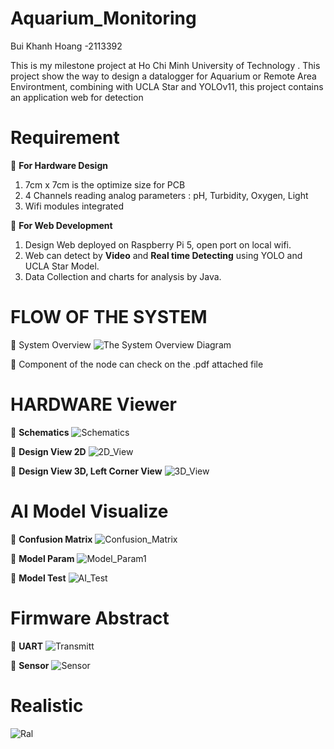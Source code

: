 # Aquarium_Monitoring
Bui Khanh Hoang -2113392 

This is my milestone project at Ho Chi Minh University of Technology . This project show the way to design a datalogger for Aquarium or Remote Area Environtment, combining with UCLA Star and YOLOv11, this project contains an application web for detection

# Requirement
:pushpin:  **For Hardware Design**
1. 7cm x 7cm is the optimize size for PCB 
2. 4 Channels reading analog parameters : pH, Turbidity, Oxygen, Light
3. Wifi modules integrated

:pushpin: **For Web Development**
1. Design Web deployed on Raspberry Pi 5, open port on local wifi.
2. Web can detect by **Video** and **Real time Detecting** using YOLO and UCLA Star Model.
3. Data Collection and charts for analysis by Java.

# FLOW OF THE SYSTEM

:pushpin: System Overview
![The System Overview Diagram](https://github.com/0607bkhanhhoang/Aquarium_Monitoring_System/blob/main/image/System_Overview.png)

:pushpin: Component of the node can check on the .pdf attached file

# HARDWARE Viewer

:pushpin: **Schematics**
![Schematics](https://github.com/0607bkhanhhoang/Aquarium_Monitoring_System/blob/main/image/Finale_Schematics.png)

:pushpin: **Design View 2D**
![2D_View](https://github.com/0607bkhanhhoang/Aquarium_Monitoring_System/blob/main/image/2D%20View.png)

:pushpin: **Design View 3D, Left Corner View**
![3D_View](https://github.com/0607bkhanhhoang/Aquarium_Monitoring_System/blob/main/image/3D%20View.png)

# AI Model Visualize

:pushpin: **Confusion Matrix**
![Confusion_Matrix](https://github.com/0607bkhanhhoang/Aquarium_Monitoring_System/blob/main/image/ConfusionMatrix.png)

:pushpin: **Model Param**
![Model_Param1](https://github.com/0607bkhanhhoang/Aquarium_Monitoring_System/blob/main/image/Model_Test_2.png)

:pushpin: **Model Test**
![AI_Test](https://github.com/0607bkhanhhoang/Aquarium_Monitoring_System/blob/main/image/Visulaize_Model_1.png)

# Firmware Abstract

:pushpin: **UART**
![Transmitt](https://github.com/0607bkhanhhoang/Aquarium_Monitoring_System/blob/main/image/Transmittion_Read.png)

:pushpin: **Sensor**
![Sensor](https://github.com/0607bkhanhhoang/Aquarium_Monitoring_System/blob/main/image/Sensors_Read.png)

# Realistic
![Ral](https://github.com/0607bkhanhhoang/Aquarium_Monitoring_System/blob/main/image/RealApplication.jpg)



